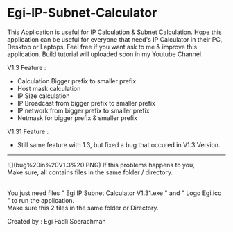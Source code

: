 # Egi-IP-Subnet-Calculator
This Application is useful for IP Calculation & Subnet Calculation.
Hope this application can be useful for everyone that need's IP Calculator in their PC, Desktop or Laptops.
Feel free if you want ask to me & improve this application. Build tutorial will uploaded soon in my Youtube Channel.

V1.3 Feature :
- Calculation Bigger prefix to smaller prefix
- Host mask calculation
- IP Size calculation
- IP Broadcast from bigger prefix to smaller prefix
- IP network from bigger prefix to smaller prefix
- Netmask for bigger prefix & smaller prefix

V1.31 Feature :
- Still same feature with 1.3, but fixed a bug that occured in V1.3 Version.
<hr />
![](bug%20in%20V1.3%20.PNG)
If this problems happens to you,<br>
Make sure, all contains files in the same folder / directory.
<br><br>

You just need files " Egi IP Subnet Calculator V1.31.exe " and " Logo Egi.ico " to run the application.<br>
Make sure this 2 files in the same folder or Directory.
<br>

Created by : Egi Fadli Soerachman
